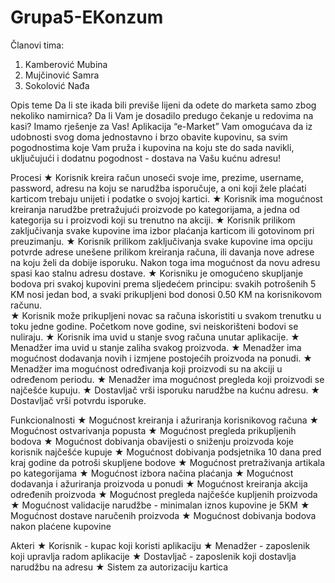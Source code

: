 # Grupa5-EKonzum

Članovi tima: 
  1. Kamberović Mubina 
  2. Mujčinović Samra 
  3. Sokolović Nađa 
 
Opis teme 
Da li ste ikada bili previše lijeni da odete do marketa samo zbog nekoliko namirnica? Da li Vam je dosadilo predugo čekanje u redovima na kasi? Imamo rješenje za Vas! Aplikacija “e-Market” Vam omogućava da iz udobnosti svog doma jednostavno i brzo obavite kupovinu, sa svim pogodnostima koje Vam pruža i kupovina na koju ste do sada navikli, uključujući i dodatnu pogodnost - dostava na Vašu kućnu adresu!  
 
Procesi
★ Korisnik kreira račun unoseći svoje ime, prezime, username, password, adresu na koju se narudžba isporučuje, a oni koji žele plaćati karticom trebaju unijeti i podatke o svojoj kartici. 
★ Korisnik ima mogućnost kreiranja narudžbe pretražujući proizvode po kategorijama, a jedna od kategorija su i proizvodi koji su trenutno na akciji. 
★ Korisnik prilikom zaključivanja svake kupovine ima izbor plaćanja karticom ili gotovinom pri preuzimanju. 
★ Korisnik prilikom zaključivanja svake kupovine ima opciju potvrde adrese unešene prilikom kreiranja računa, ili davanja nove adrese na koju želi da dobije isporuku. Nakon toga ima mogućnost da novu adresu spasi kao stalnu adresu dostave. 
★ Korisniku je omogućeno skupljanje bodova pri svakoj kupovini prema sljedećem principu: svakih potrošenih 5 KM nosi jedan bod, a svaki prikupljeni bod donosi 0.50 KM na korisnikovom računu.  
★ Korisnik može prikupljeni novac sa računa iskoristiti u svakom trenutku u toku jedne godine. Početkom nove godine, svi neiskorišteni bodovi se nuliraju. 
★ Korisnik ima uvid u stanje svog računa unutar aplikacije. 
★ Menadžer ima uvid u stanje zaliha svakog proizvoda. 
★ Menadžer ima mogućnost dodavanja novih i izmjene postojećih proizvoda na ponudi. 
★ Menadžer ima mogućnost određivanja koji proizvodi su na akciji u određenom periodu. 
★ Menadžer ima mogućnost pregleda koji proizvodi se najčešće kupuju. 
★ Dostavljač vrši isporuku narudžbe na kućnu adresu. 
★ Dostavljač vrši potvrdu isporuke. 
 
Funkcionalnosti 
★ Mogućnost kreiranja i ažuriranja korisnikovog računa 
★ Mogućnost ostvarivanja popusta 
★ Mogućnost pregleda prikupljenih bodova 
★ Mogućnost dobivanja obavijesti o sniženju proizvoda koje korisnik najčešće kupuje 
★ Mogućnost dobivanja podsjetnika 10 dana pred kraj godine da potroši skupljene bodove 
★ Mogućnost pretraživanja artikala po kategorijama 
★ Mogućnost izbora načina plaćanja 
★ Mogućnost dodavanja i ažuriranja proizvoda u ponudi 
★ Mogućnost kreiranja akcija određenih proizvoda 
★ Mogućnost pregleda najčešće kupljenih proizvoda 
★ Mogućnost validacije narudžbe - minimalan iznos kupovine je 5KM 
★ Mogućnost dostave naručenih proizvoda 
★ Mogućnost dobivanja bodova nakon plaćene kupovine 
 
Akteri 
★ Korisnik - kupac koji koristi aplikaciju 
★ Menadžer - zaposlenik koji upravlja radom aplikacije 
★ Dostavljač - zaposlenik koji dostavlja narudžbu na adresu 
★ Sistem za autorizaciju kartica 
